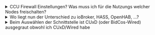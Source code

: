 <details><summary>CCU Firewall Einstellungen? Was muss ich für die Nutzungs welcher Nodes freischalten?</summary>
<p>

##### node-red-contrib-alexa-local

##### RedMatic-HomeKit

</p>
</details>



<details><summary>Wo liegt nun der Unterschied zu ioBroker, HASS, OpenHAB, ...?﻿</summary>
<p>

Node-RED beschäftigt sich nur mit dem Empfang, der Weiterleitung, dem Senden und der Manipulation von Nachrichten innerhalb Node-RED oder über bestimmte Nodes auch mit unzähligen externen Services und Systemen. 

Ein Aspekt den "ausgewachsene" Smart Home Systeme wie ioBroker abdecken bleibt bei Node-RED gänzlich unbeachtet: die komfortable Verwaltung der Metadaten aller Geräte unter einem Dach und gemeinsamen Schema. 

Das Fehlen dieses Aspektes führt dazu dass in Node-RED viele Flows ganz spezifisch für die Zielsysteme angepasst sind und völlig andere Nachrichtenstrukturen nutzen (Beispiel: ein Node der LED Lampen vom Hersteller "A" ansteuert benötigt z.B. im Payload eine JSON Struktur die die Farbe/Helligkeit/Sättigung nach dem HSL Modell enthält. Ein anderer Node der Lampen vom Hersteller "B" steuert braucht aber im Payload einfach nur einen numerischen Wert zwischen 0 und 1 für die Helligkeit und die Strings "red", "blue", ... am Eingang eines weiteren Nodes).
Smart Home Software wie ioBroker setzen zur Vermeidung der oben genannten Eigenschaft zusätzlich darauf alle Geräte möglichst generisch mittels eines eigenen Schemas zu beschreiben und somit den User davon entlasten sich mit den speziellen Eigenheiten eines Gerätes oder einer API auseinanderzusetzen. Außerdem entsteht damit auch der Vorteil dem User komfortable Funktionen zu bieten bei denen Geräte unterschiedlicher Hersteller alle "gleichberechtigt" und vor allem auf die gleiche Weise ausgewählt, verbunden, angezeigt oder gesteuert werden können. Auch die automatische Erzeugung von User Interfaces fußt darauf dass eine Datenbank aller Geräte mittels eines einheitlichen Schemas beschrieben werden können.

Node-RED hat auf der Gegenseite jedoch den Vorteil wesentlich "leichtgewichtiger" als ioBroker zu sein, alles läuft in einem Prozess und durch den vielfach geringeren RAM-Bedarf ist die Möglichkeit RedMatic auf einer CCU zu betreiben. Somit ist RedMatic unter der prämisse "ich möchte es als alternative zu einer Software wie ioBroker einsetzen" ganz besonders für diejenigen Interessant die neben der CCU keinen weiteren Server 24 Stunden laufen lassen wollen.

Eine weitere Abgrenzung ergibt sich bei RedMatic auch durch ein paar andere Anwendungsfälle die gar nicht mit einer "ausgewachsenen" Smart Home Software konkurrieren. RedMatic kann z.B. eine sehr sinnvolle Ergänzung in einem MQTT basierten Smart Home dienen und ermöglicht es die Geräte der CCU sehr einfach an MQTT anzubinden. Für Apple User können sich die interessanten Features von RedMatic sich durchaus nur auf HomeKit beschränken, er hat dann vielleicht sogar außer einem einzigen Homematic-HomeKit Node gar nichts in RedMatic konfiguriert. Viele User ersetzen mit RedMatic ihre Homematic-Scripte und -Programme. Auch denkbar ist es RedMatic in Kombination mit Software wie HASS oder ioBroker zu betreiben und nur ganz bestimmte Anwendungsfälle wie z.B. das timing-kritische Dimmen mit langem Tastendruck über Schnittstellen-Grenzen hinweg mit RedMatic realisieren.
</p>
</details>

<details><summary>Beim Auswählen der Schnittstelle ist CUxD (oder BidCos-Wired) ausgegraut obwohl ich CUxD/Wired habe</summary>
<p>
</p>
</details>